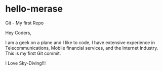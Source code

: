 # hello-merase
Git - My first Repo

Hey Coders,

I am a geek on a plane and I like to code, I have extensive experience in Telecommunications, Mobile financial services, and the Internet Industry. This is my first Git commit.

I Love Sky-Diving!!!
